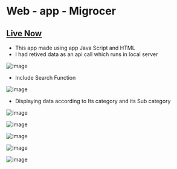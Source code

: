 # Web - app - Migrocer
## <a href="http://srivathsav.me/web-app/">Live Now</a>
* This app made using app Java Script and HTML 
* I had retived data as an api call which runs in local server

![image](https://user-images.githubusercontent.com/73651038/171151391-56f9aaf6-ccc4-40ca-96bd-6279cd0c8515.png)

* Include Search Function

![image](https://user-images.githubusercontent.com/73651038/171151456-6b8c549e-c278-4b06-9bc4-85c0e42f9e83.png)

* Displaying data according to Its category and its Sub category

![image](https://user-images.githubusercontent.com/73651038/171151487-93211fe9-13f8-436e-9599-45a0f63c53ce.png)

![image](https://user-images.githubusercontent.com/73651038/171151509-31e44e7f-15ef-4e0b-9b65-a5114107091d.png)

![image](https://user-images.githubusercontent.com/73651038/171151548-ad66dc49-234e-4b1c-92e0-709e1f7bf4d1.png)

![image](https://user-images.githubusercontent.com/73651038/171151578-2e8f7fef-2c24-4b56-b910-b5b1aaa865d3.png)

![image](https://user-images.githubusercontent.com/73651038/171151611-c9c592bc-72b4-4f43-a998-55856f3599d5.png)


